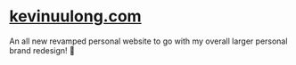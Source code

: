 # [kevinuulong.com](https://kevinuulong.com/)
An all new revamped personal website to go with my overall larger personal brand redesign! 🎉
